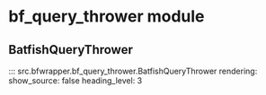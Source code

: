 # bf_query_thrower module

## BatfishQueryThrower

::: src.bfwrapper.bf_query_thrower.BatfishQueryThrower
    rendering:
      show_source: false
      heading_level: 3
